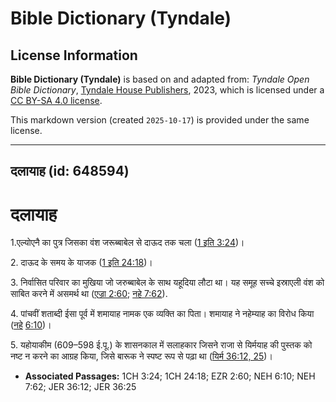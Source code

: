 # Bible Dictionary (Tyndale)

## License Information

**Bible Dictionary (Tyndale)** is based on and adapted from: _Tyndale Open Bible Dictionary_, [Tyndale House Publishers](https://tyndaleopenresources.com/), 2023, which is licensed under a [CC BY-SA 4.0 license](https://creativecommons.org/licenses/by-sa/4.0/legalcode.en).

This markdown version (created `2025-10-17`) is provided under the same license.



--------------------------------

## दलायाह (id: 648594)

दलायाह
======

1\.एल्योएनै का पुत्र जिसका वंश जरूब्बाबेल से दाऊद तक चला ([1 इति 3:24](https://ref.ly/1Chr3:24))।

2\. दाऊद के समय के याजक ([1 इति 24:18](https://ref.ly/1Chr24:18))।

3\. निर्वासित परिवार का मुखिया जो जरुब्बाबेल के साथ यहूदिया लौटा था। यह समूह सच्चे इस्राएली वंश को साबित करने में असमर्थ था ([एज्रा 2:60](https://ref.ly/Ezra2:60); [नहे 7:62](https://ref.ly/Neh7:62)).

4\. पांचवीं शताब्दी ईसा पूर्व में शमायाह नामक एक व्यक्ति का पिता। शमायाह ने नहेम्याह का विरोध किया ([नहे](https://ref.ly/Neh7:62) [6:10](https://ref.ly/Neh6:10))।

5\. यहोयाकीम (609–598 ई.पू.) के शासनकाल में सलाहकार जिसने राजा से यिर्मयाह की पुस्तक को नष्ट न करने का आग्रह किया, जिसे बारूक ने स्पष्ट रूप से पढ़ा था ([यिर्म 36:12, 25](https://ref.ly/Jer36:12,Jer36:25))।

* **Associated Passages:** 1CH 3:24; 1CH 24:18; EZR 2:60; NEH 6:10; NEH 7:62; JER 36:12; JER 36:25

